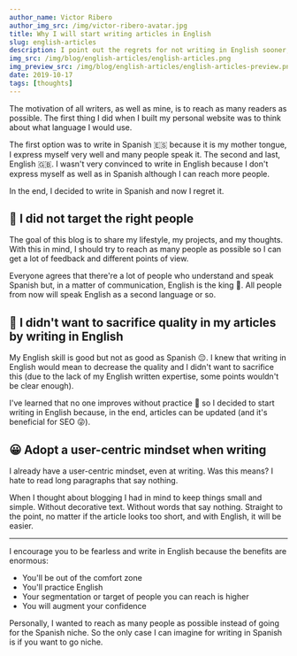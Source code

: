 ```yaml
---
author_name: Victor Ribero
author_img_src: /img/victor-ribero-avatar.jpg
title: Why I will start writing articles in English
slug: english-articles
description: I point out the regrets for not writing in English sooner, why that's the right thing to do for most of cases and why you should do it too.
img_src: /img/blog/english-articles/english-articles.png
img_preview_src: /img/blog/english-articles/english-articles-preview.png
date: 2019-10-17
tags: [thoughts]
---
```


The motivation of all writers, as well as mine, is to reach as many readers as possible. The first thing I did when I built my personal website was to think about what language I would use.

The first option was to write in Spanish 🇪🇸 because it is my mother tongue, I express myself very well and many people speak it. The second and last, English 🇬🇧. I wasn't very convinced to write in English because I don't express myself as well as in Spanish although I can reach more people.

In the end, I decided to write in Spanish and now I regret it.

## 🤦 I did not target the right people

The goal of this blog is to share my lifestyle, my projects, and my thoughts. With this in mind, I should try to reach as many people as possible so I can get a lot of feedback and different points of view.

Everyone agrees that there're a lot of people who understand and speak Spanish but, in a matter of communication, English is the king 👑. All people from now will speak English as a second language or so.

## 🤷 I didn't want to sacrifice quality in my articles by writing in English

My English skill is good but not as good as Spanish 😔. I knew that writing in English would mean to decrease the quality and I didn't want to sacrifice this (due to the lack of my English written expertise, some points wouldn't be clear enough).

I've learned that no one improves without practice 💪 so I decided to start writing in English because, in the end, articles can be updated (and it's beneficial for SEO 😜).

## 😀 Adopt a user-centric mindset when writing

I already have a user-centric mindset, even at writing. Was this means? I hate to read long paragraphs that say nothing.

When I thought about blogging I had in mind to keep things small and simple. Without decorative text. Without words that say nothing. Straight to the point, no matter if the article looks too short, and with English, it will be easier.

<hr/>

I encourage you to be fearless and write in English because the benefits are enormous:
- You'll be out of the comfort zone
- You'll practice English
- Your segmentation or target of people you can reach is higher
- You will augment your confidence

Personally, I wanted to reach as many people as possible instead of going for the Spanish niche. So the only case I can imagine for writing in Spanish is if you want to go niche.



